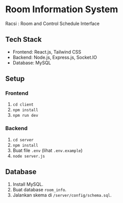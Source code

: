 # Room Information System
Racsi : Room and Control Schedule Interface

## Tech Stack
- Frontend: React.js, Tailwind CSS
- Backend: Node.js, Express.js, Socket.IO
- Database: MySQL

## Setup
### Frontend
1. `cd client`
2. `npm install`
3. `npm run dev`

### Backend
1. `cd server`
2. `npm install`
3. Buat file `.env` (lihat `.env.example`)
4. `node server.js`

## Database
1. Install MySQL.
2. Buat database `room_info`.
3. Jalankan skema di `/server/config/schema.sql`.